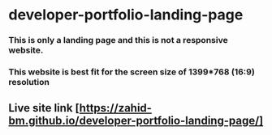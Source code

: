 # developer-portfolio-landing-page
### This is only a landing page and this is not a responsive website.
### This  website is best fit for the screen size of 1399*768 (16:9) resolution

## Live site link [https://zahid-bm.github.io/developer-portfolio-landing-page/]
